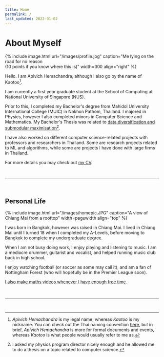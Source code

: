 ```yaml
---
title: Home
permalink: /
last_updated: 2022-01-02
---
```


# About Myself

{% include image.html url="/images/profile.jpg" caption="Me lying on the road for no reason <br> (10 points if you know where this is)" width=300 align="right" %}

Hello. I am Apivich Hemachandra, although I also go by the name of Kaotoo[^1].

I am currently a first year graduate student at the School of Computing at National University of Singapore (NUS).

Prior to this, I completed my Bachelor's degree from Mahidol University International College (MUIC) in Nakhon Pathom, Thailand. I majored in Physics, however I also completed minors in Computer Science and Mathematics. My Bachelor's Thesis was related to <a href="/projects/thesis">data diversification and submodular maximisation</a>[^2].

I have also worked on different computer science-related projects with professors and researchers in Thailand. Some are research projects related to ML and algorithms, while some are projects I have done with large firms in Thailand.

For more details you may check out <a href="/cv">my CV</a>.

<br/>

___

<br/>

## Personal Life

{% include image.html url="/images/homepic.JPG" caption="A view of Chiang Mai from a rooftop" width=pagewidth align="top" %}

I was born in Bangkok, however was raised in Chiang Mai. I lived in Chiang Mai until I turned 18 when I completed my A-Levels, before moving to Bangkok to complete my undergraduate degree.

When I am not busy doing work, I enjoy playing and listening to music. I am a mediocre drummer, guitarist and vocalist, and helped running music club back in high school.

I enjoy watching football (or soccer as some may call it), and am a fan of Nottingham Forest (who will hopefully be in the Premier League soon). 

<a href="/youtube">I also make maths videos whenever I have enough free time</a>.

<br/>

___

<br/>


[^1]: _Apivich Hemachandra_ is my legal name, whereas _Kaotoo_ is my nickname. You can check out the Thai naming convention <a href="https://en.wikipedia.org/wiki/Thai_name">here</a>, but in brief, _Apivich Hemachandra_ is more for formal documents and events, whereas _Kaotoo_ is what people would usually refer to me as.

[^2]: I asked my physics program director nicely enough and he allowed me to do a thesis on a topic related to computer science.
